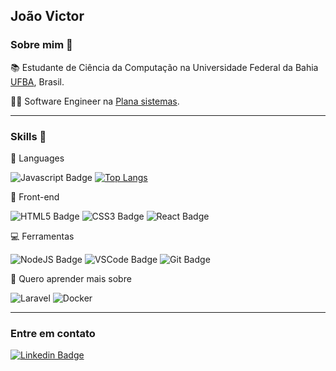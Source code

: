 ## João Victor 

### Sobre mim 📌️
📚️ Estudante de Ciência da Computação na Universidade Federal da Bahia [UFBA](https://bcc.ufba.br), Brasil.

👨‍💻 Software Engineer na [Plana sistemas](http://planasistemas.com.br/).

---

### Skills 🎯️

💫️ Languages 

![Javascript Badge](https://img.shields.io/badge/javascript-F7DF1E?logo=javascript&style=for-the-badge&logoColor=black)
[![Top Langs](https://github-readme-stats.vercel.app/api/top-langs/?username=JoaoVictor-FA&layout=compact&theme=dark)](https://github.com/anuraghazra/github-readme-stats)

🎨️ Front-end 

![HTML5 Badge](https://img.shields.io/badge/html5-E34F26?logo=html5&style=for-the-badge&logoColor=white) 
![CSS3 Badge](https://img.shields.io/badge/css3-1572B6?logo=css3&style=for-the-badge&logoColor=white) 
![React Badge](https://img.shields.io/badge/React-61DAFB?logo=react&style=for-the-badge&logoColor=black)

<!-- 🎲️ Back-end -->

💻 Ferramentas

![NodeJS Badge](https://img.shields.io/badge/nodejs-339933?logo=node.js&style=for-the-badge&logoColor=white) 
![VSCode Badge](https://img.shields.io/badge/vscode-007ACC?logo=visualstudiocode&style=for-the-badge&logoColor=white)
![Git Badge](https://img.shields.io/badge/git-F05032?logo=git&style=for-the-badge&logoColor=white)

🧐 Quero aprender mais sobre

![Laravel](https://img.shields.io/badge/laravel-%23FF2D20.svg?style=for-the-badge&logo=laravel&logoColor=white)
![Docker](https://img.shields.io/badge/docker-%230db7ed.svg?style=for-the-badge&logo=docker&logoColor=white)


---

### Entre em contato 

[![Linkedin Badge](https://img.shields.io/badge/linkedin-0A66C2?logo=linkedin&style=for-the-badge&logoColor=white)](https://www.linkedin.com/in/jo%C3%A3o-victor-flor%C3%AAncio-0417101ba/)

<!--
**JoaoVictor-FA/JoaoVictor-FA** is a ✨ _special_ ✨ repository because its `README.md` (this file) appears on your GitHub profile.

Here are some ideas to get you started:

- 🔭 I’m currently working on ...
- 🌱 I’m currently learning ...
- 👯 I’m looking to collaborate on ...
- 🤔 I’m looking for help with ...
- 💬 Ask me about ...
- 📫 How to reach me: ...
- 😄 Pronouns: ...
- ⚡ Fun fact: ...
-->

